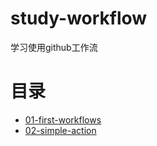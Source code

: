 # study-workflow
学习使用github工作流
# 目录
- [01-first-workflows](01-first-workflows/01.md)
- [02-simple-action](02-simple-action/02.md)